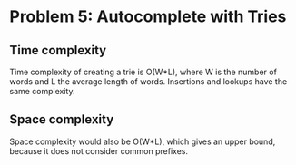 # Problem 5: Autocomplete with Tries
## Time complexity
Time complexity of creating a trie is O(W*L), where W is the number of words and L the average length of words. Insertions and lookups have the same complexity.
## Space complexity
Space complexity would also be O(W*L), which gives an upper bound, because it does not consider common prefixes.